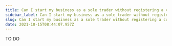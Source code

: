 ```yaml
---
title: Can I start my business as a sole trader without registering a company?
sidebar_label: Can I start my business as a sole trader without registering a company?
slug: Can I start my business as a sole trader without registering a company?
date: 2021-10-15T08:44:07.957Z
---
```

TO DO